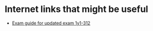 # Internet links that might be useful 
- [Exam guide for updated exam 1y1-312](https://training.citrix.com/resources/Exam+Prep+Guides/312/1Y1-312_Exam_Preparation_Guide_v01.pdf)
